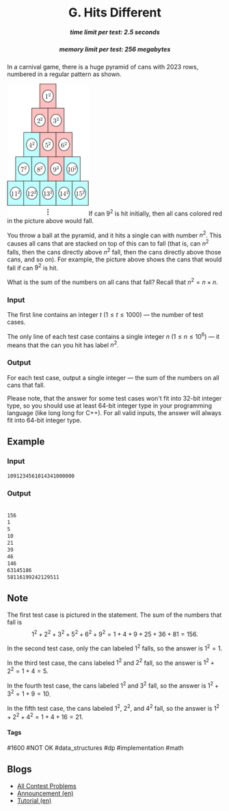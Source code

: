 <h1 style='text-align: center;'> G. Hits Different</h1>

<h5 style='text-align: center;'>time limit per test: 2.5 seconds</h5>
<h5 style='text-align: center;'>memory limit per test: 256 megabytes</h5>

In a carnival game, there is a huge pyramid of cans with $2023$ rows, numbered in a regular pattern as shown.

 ![](images/3f72320a7f225babc9b2b244a719e59e9e8f028d.png)If can $9^2$ is hit initially, then all cans colored red in the picture above would fall. 

You throw a ball at the pyramid, and it hits a single can with number $n^2$. This causes all cans that are stacked on top of this can to fall (that is, can $n^2$ falls, then the cans directly above $n^2$ fall, then the cans directly above those cans, and so on). For example, the picture above shows the cans that would fall if can $9^2$ is hit.

What is the sum of the numbers on all cans that fall? Recall that $n^2 = n \times n$.

### Input

The first line contains an integer $t$ ($1 \leq t \leq 1000$) — the number of test cases.

The only line of each test case contains a single integer $n$ ($1 \leq n \leq 10^6$) — it means that the can you hit has label $n^2$.

### Output

For each test case, output a single integer — the sum of the numbers on all cans that fall.

Please note, that the answer for some test cases won't fit into 32-bit integer type, so you should use at least 64-bit integer type in your programming language (like long long for C++). For all valid inputs, the answer will always fit into 64-bit integer type.

## Example

### Input


```text
1091234561014341000000
```
### Output

```text

156
1
5
10
21
39
46
146
63145186
58116199242129511

```
## Note

The first test case is pictured in the statement. The sum of the numbers that fall is $$1^2 + 2^2 + 3^2 + 5^2 + 6^2 + 9^2 = 1 + 4 + 9 + 25 + 36 + 81 = 156.$$

In the second test case, only the can labeled $1^2$ falls, so the answer is $1^2=1$.

In the third test case, the cans labeled $1^2$ and $2^2$ fall, so the answer is $1^2+2^2=1+4=5$.

In the fourth test case, the cans labeled $1^2$ and $3^2$ fall, so the answer is $1^2+3^2=1+9=10$.

In the fifth test case, the cans labeled $1^2$, $2^2$, and $4^2$ fall, so the answer is $1^2+2^2+4^2=1+4+16=21$.



#### Tags 

#1600 #NOT OK #data_structures #dp #implementation #math 

## Blogs
- [All Contest Problems](../Codeforces_Round_871_(Div._4).md)
- [Announcement (en)](../blogs/Announcement_(en).md)
- [Tutorial (en)](../blogs/Tutorial_(en).md)
